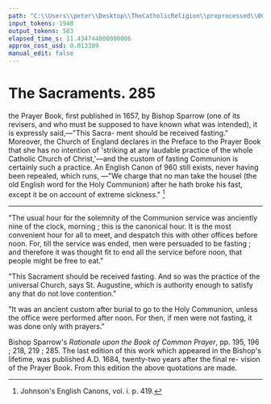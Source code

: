```yaml
---
path: "C:\\Users\\peter\\Desktop\\TheCatholicReligion\\preprocessed\\00302.jpg"
input_tokens: 1948
output_tokens: 503
elapsed_time_s: 11.434744000000006
approx_cost_usd: 0.013389
manual_edit: false
---
```

# The Sacraments. 285

the Prayer Book, first published in 1657, by
Bishop Sparrow (one of its revisers, and who
must be supposed to have known what was
intended), it is expressly said,—"This Sacra-
ment should be received fasting." Moreover,
the Church of England declares in the Preface
to the Prayer Book that she has no intention
of 'striking at any laudable practice of the
whole Catholic Church of Christ,'—and the
custom of fasting Communion is certainly such
a practice. An English Canon of 960 still
exists, never having been repealed, which runs,
—"We charge that no man take the housel
(the old English word for the Holy Communion)
after he hath broke his fast, except it be on
account of extreme sickness." [^1]

[^1]: Johnson's English Canons, vol. i. p. 419.

---

"The usual hour for the solemnity of the Communion
service was anciently nine of the clock, morning ; this is the
canonical hour. It is the most convenient hour for all to
meet, and despatch this with other offices before noon.
For, till the service was ended, men were persuaded to be
fasting ; and therefore it was thought fit to end all the
service before noon, that people might be free to eat."

"This Sacrament should be received fasting. And so
was the practice of the universal Church, says St. Augustine,
which is authority enough to satisfy any that do not love
contention."

"It was an ancient custom after burial to go to the Holy
Communion, unless the office were performed after noon.
For then, if men were not fasting, it was done only with
prayers."

Bishop Sparrow's *Rationale upon the Book of Common
Prayer*, pp. 195, 196 ; 218, 219 ; 285. The last edition
of this work which appeared in the Bishop's lifetime, was
published A.D. 1684, twenty-two years after the final re-
vision of the Prayer Book. From this edition the above
quotations are made.